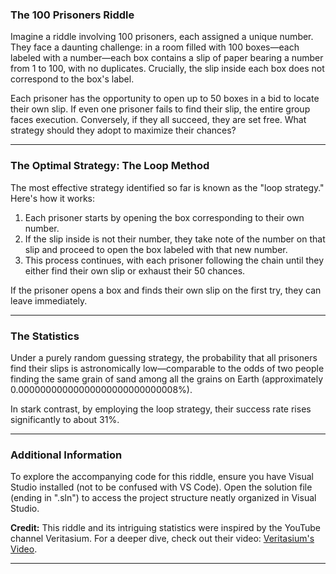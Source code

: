### The 100 Prisoners Riddle

Imagine a riddle involving 100 prisoners, each assigned a unique number. They face a daunting challenge: in a room filled with 100 boxes—each labeled with a number—each box contains a slip of paper bearing a number from 1 to 100, with no duplicates. Crucially, the slip inside each box does not correspond to the box's label.

Each prisoner has the opportunity to open up to 50 boxes in a bid to locate their own slip. If even one prisoner fails to find their slip, the entire group faces execution. Conversely, if they all succeed, they are set free. What strategy should they adopt to maximize their chances?

---

### The Optimal Strategy: The Loop Method

The most effective strategy identified so far is known as the "loop strategy." Here's how it works:

1. Each prisoner starts by opening the box corresponding to their own number.
2. If the slip inside is not their number, they take note of the number on that slip and proceed to open the box labeled with that new number.
3. This process continues, with each prisoner following the chain until they either find their own slip or exhaust their 50 chances.

If the prisoner opens a box and finds their own slip on the first try, they can leave immediately.

---

### The Statistics

Under a purely random guessing strategy, the probability that all prisoners find their slips is astronomically low—comparable to the odds of two people finding the same grain of sand among all the grains on Earth (approximately 0.00000000000000000000000000008%).

In stark contrast, by employing the loop strategy, their success rate rises significantly to about 31%.

---

### Additional Information

To explore the accompanying code for this riddle, ensure you have Visual Studio installed (not to be confused with VS Code). Open the solution file (ending in ".sln") to access the project structure neatly organized in Visual Studio.

**Credit:** This riddle and its intriguing statistics were inspired by the YouTube channel Veritasium. For a deeper dive, check out their video: [Veritasium's Video](https://youtu.be/iSNsgj1OCLA).

---